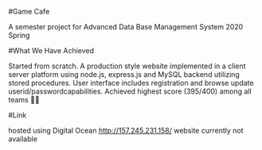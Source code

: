 #Game Cafe

A semester project for Advanced Data Base Management System 2020 Spring 

#What We Have Achieved 

Started from scratch. 
A production style website implemented in a client server platform using node.js, express.js and MySQL backend utilizing stored procedures. 
User interface includes registration and browse update userid/passwordcapabilities. 
Achieved highest score (395/400) among all teams 👍🏼

#Link 

hosted using Digital Ocean 
http://157.245.231.158/
website currently not available 
